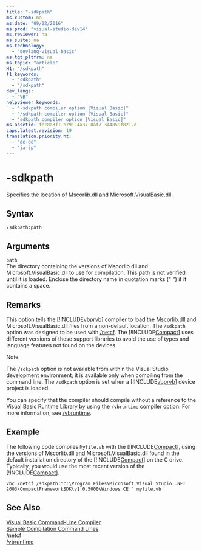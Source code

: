 ```yaml
---
title: "-sdkpath"
ms.custom: na
ms.date: "09/22/2016"
ms.prod: "visual-studio-dev14"
ms.reviewer: na
ms.suite: na
ms.technology: 
  - "devlang-visual-basic"
ms.tgt_pltfrm: na
ms.topic: "article"
H1: "/sdkpath"
f1_keywords: 
  - "sdkpath"
  - "/sdkpath"
dev_langs: 
  - "VB"
helpviewer_keywords: 
  - "-sdkpath compiler option [Visual Basic]"
  - "/sdkpath compiler option [Visual Basic]"
  - "sdkpath compiler option [Visual Basic]"
ms.assetid: fec8a3f1-b791-4a37-8af7-344859f8212d
caps.latest.revision: 19
translation.priority.ht: 
  - "de-de"
  - "ja-jp"
---
```

# -sdkpath
Specifies the location of Mscorlib.dll and Microsoft.VisualBasic.dll.  
  
## Syntax  
  
```  
/sdkpath:path  
```  
  
## Arguments  
 `path`  
 The directory containing the versions of Mscorlib.dll and Microsoft.VisualBasic.dll to use for compilation. This path is not verified until it is loaded. Enclose the directory name in quotation marks (" ") if it contains a space.  
  
## Remarks  
 This option tells the [!INCLUDE[vbprvb](../vs140/includes/vbprvb_md.md)] compiler to load the Mscorlib.dll and Microsoft.VisualBasic.dll files from a non-default location. The `/sdkpath` option was designed to be used with [/netcf](../vs140/-netcf.md). The [!INCLUDE[Compact](../vs140/includes/compact_md.md)] uses different versions of these support libraries to avoid the use of types and language features not found on the devices.  
  
> [!NOTE]
>  The `/sdkpath` option is not available from within the Visual Studio development environment; it is available only when compiling from the command line. The `/sdkpath` option is set when a [!INCLUDE[vbprvb](../vs140/includes/vbprvb_md.md)] device project is loaded.  
  
 You can specify that the compiler should compile without a reference to the Visual Basic Runtime Library by using the `/vbruntime` compiler option. For more information, see [/vbruntime](../vs140/-vbruntime.md).  
  
## Example  
 The following code compiles `Myfile.vb` with the [!INCLUDE[Compact](../vs140/includes/compact_md.md)], using the versions of Mscorlib.dll and Microsoft.VisualBasic.dll found in the default installation directory of the [!INCLUDE[Compact](../vs140/includes/compact_md.md)] on the C drive. Typically, you would use the most recent version of the [!INCLUDE[Compact](../vs140/includes/compact_md.md)].  
  
```  
vbc /netcf /sdkpath:"c:\Program Files\Microsoft Visual Studio .NET 2003\CompactFrameworkSDK\v1.0.5000\Windows CE " myfile.vb  
```  
  
## See Also  
 [Visual Basic Command-Line Compiler](../vs140/visual-basic-command-line-compiler.md)   
 [Sample Compilation Command Lines](../vs140/sample-compilation-command-lines--visual-basic-.md)   
 [/netcf](../vs140/-netcf.md)   
 [/vbruntime](../vs140/-vbruntime.md)